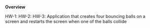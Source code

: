 **Overview**

HW-1:
HW-2:
HW-3: Application that creates four bouncing balls on a screen and restarts the screen when one of the balls collide
